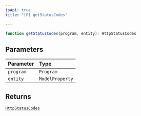 ```yaml
---
jsApi: true
title: "[F] getStatusCodes"

---
```

```ts
function getStatusCodes(program, entity): HttpStatusCodes
```

## Parameters

| Parameter | Type |
| :------ | :------ |
| `program` | `Program` |
| `entity` | `ModelProperty` |

## Returns

[`HttpStatusCodes`](../type-aliases/HttpStatusCodes.md)
